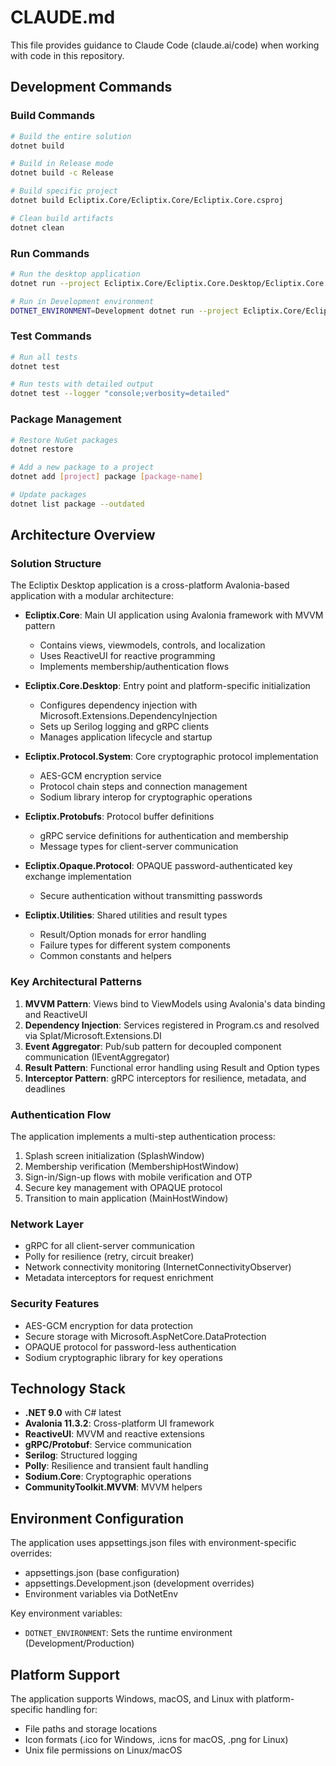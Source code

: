 # CLAUDE.md

This file provides guidance to Claude Code (claude.ai/code) when working with code in this repository.

## Development Commands

### Build Commands
```bash
# Build the entire solution
dotnet build

# Build in Release mode
dotnet build -c Release

# Build specific project
dotnet build Ecliptix.Core/Ecliptix.Core/Ecliptix.Core.csproj

# Clean build artifacts
dotnet clean
```

### Run Commands
```bash
# Run the desktop application
dotnet run --project Ecliptix.Core/Ecliptix.Core.Desktop/Ecliptix.Core.Desktop.csproj

# Run in Development environment
DOTNET_ENVIRONMENT=Development dotnet run --project Ecliptix.Core/Ecliptix.Core.Desktop/Ecliptix.Core.Desktop.csproj
```

### Test Commands
```bash
# Run all tests
dotnet test

# Run tests with detailed output
dotnet test --logger "console;verbosity=detailed"
```

### Package Management
```bash
# Restore NuGet packages
dotnet restore

# Add a new package to a project
dotnet add [project] package [package-name]

# Update packages
dotnet list package --outdated
```

## Architecture Overview

### Solution Structure
The Ecliptix Desktop application is a cross-platform Avalonia-based application with a modular architecture:

- **Ecliptix.Core**: Main UI application using Avalonia framework with MVVM pattern
  - Contains views, viewmodels, controls, and localization
  - Uses ReactiveUI for reactive programming
  - Implements membership/authentication flows

- **Ecliptix.Core.Desktop**: Entry point and platform-specific initialization
  - Configures dependency injection with Microsoft.Extensions.DependencyInjection
  - Sets up Serilog logging and gRPC clients
  - Manages application lifecycle and startup

- **Ecliptix.Protocol.System**: Core cryptographic protocol implementation
  - AES-GCM encryption service
  - Protocol chain steps and connection management
  - Sodium library interop for cryptographic operations

- **Ecliptix.Protobufs**: Protocol buffer definitions
  - gRPC service definitions for authentication and membership
  - Message types for client-server communication

- **Ecliptix.Opaque.Protocol**: OPAQUE password-authenticated key exchange implementation
  - Secure authentication without transmitting passwords

- **Ecliptix.Utilities**: Shared utilities and result types
  - Result/Option monads for error handling
  - Failure types for different system components
  - Common constants and helpers

### Key Architectural Patterns

1. **MVVM Pattern**: Views bind to ViewModels using Avalonia's data binding and ReactiveUI
2. **Dependency Injection**: Services registered in Program.cs and resolved via Splat/Microsoft.Extensions.DI
3. **Event Aggregator**: Pub/sub pattern for decoupled component communication (IEventAggregator)
4. **Result Pattern**: Functional error handling using Result<T> and Option<T> types
5. **Interceptor Pattern**: gRPC interceptors for resilience, metadata, and deadlines

### Authentication Flow
The application implements a multi-step authentication process:
1. Splash screen initialization (SplashWindow)
2. Membership verification (MembershipHostWindow)
3. Sign-in/Sign-up flows with mobile verification and OTP
4. Secure key management with OPAQUE protocol
5. Transition to main application (MainHostWindow)

### Network Layer
- gRPC for all client-server communication
- Polly for resilience (retry, circuit breaker)
- Network connectivity monitoring (InternetConnectivityObserver)
- Metadata interceptors for request enrichment

### Security Features
- AES-GCM encryption for data protection
- Secure storage with Microsoft.AspNetCore.DataProtection
- OPAQUE protocol for password-less authentication
- Sodium cryptographic library for key operations

## Technology Stack
- **.NET 9.0** with C# latest
- **Avalonia 11.3.2**: Cross-platform UI framework
- **ReactiveUI**: MVVM and reactive extensions
- **gRPC/Protobuf**: Service communication
- **Serilog**: Structured logging
- **Polly**: Resilience and transient fault handling
- **Sodium.Core**: Cryptographic operations
- **CommunityToolkit.MVVM**: MVVM helpers

## Environment Configuration
The application uses appsettings.json files with environment-specific overrides:
- appsettings.json (base configuration)
- appsettings.Development.json (development overrides)
- Environment variables via DotNetEnv

Key environment variables:
- `DOTNET_ENVIRONMENT`: Sets the runtime environment (Development/Production)

## Platform Support
The application supports Windows, macOS, and Linux with platform-specific handling for:
- File paths and storage locations
- Icon formats (.ico for Windows, .icns for macOS, .png for Linux)
- Unix file permissions on Linux/macOS